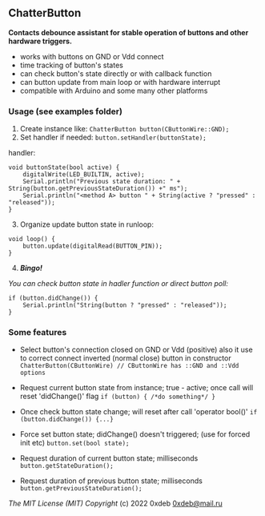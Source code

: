 ## ChatterButton

**Contacts debounce assistant for stable operation of buttons and other hardware triggers.**
 
 * works with buttons on GND or Vdd connect
 * time tracking of button's states
 * can check button's state directly or with callback function
 * can button update from main loop or with hardware interrupt
 * compatible with Arduino and some many other platforms
 

### Usage (see examples folder)
1. Create instance like:
`ChatterButton button(CButtonWire::GND);`
2. Set handler if needed:
`button.setHandler(buttonState);`

handler:
```
void buttonState(bool active) {
	digitalWrite(LED_BUILTIN, active);
    Serial.println("Previous state duration: " + String(button.getPreviousStateDuration()) +" ms");
    Serial.println("<method A> button " + String(active ? "pressed" : "released"));
}
```
3. Organize update button state in runloop:
```
void loop() {
    button.update(digitalRead(BUTTON_PIN));
}
```
4. ***Bingo!***

*You can check button state in hadler function or direct button poll:*
```
if (button.didChange()) {
	Serial.println("String(button ? "pressed" : "released")); 
}
```

### Some features
* Select button's connection closed on GND or Vdd (positive) also it use to correct connect inverted (normal close) button in constructor
`ChatterButton(CButtonWire) // CButtonWire has ::GND and ::Vdd options`

* Request current button state from instance; true - active; once call will reset 'didChange()' flag
`if (button) { /*do something*/ }`

* Once check button state change; will reset after call 'operator bool()'
`if (button.didChange()) {...}`

* Force set button state; didChange() doesn't triggered; 
  (use for forced init etc)
`button.set(bool state);`

* Request duration of current button state; milliseconds
`button.getStateDuration();`

* Request duration of previous button state; milliseconds
`button.getPreviousStateDuration();`

*The MIT License (MIT)
Copyright* (c) 2022 0xdeb <0xdeb@mail.ru>
